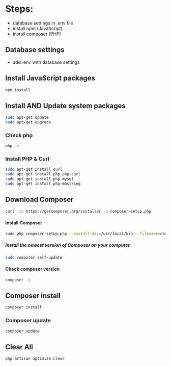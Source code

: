 # Steps:

- database settings in .env file
- install npm (JavaScript)
- install composer (PHP)


## Database settings

- add .env with database settings

## Install JavaScript packages

```bash
npm install
```

## Install AND Update system packages

```bash
sudo apt-get update
sudo apt-get upgrade
```

### Check php

```bash
php -v
```

### Install PHP & Curl

```bash
sudo apt-get install curl
sudo apt-get install php php-curl
sudo apt-get install php-mysql
sudo apt-get install php-mbstring
```

## Download Composer

```bash
curl -sS https://getcomposer.org/installer -o composer-setup.php
```

#### Install Composer

```bash
sudo php composer-setup.php --install-dir=/usr/local/bin --filename=composer
```

##### Install the newest version of Composer on your computer

```bash
sudo composer self-update
```

#### Check composer version

```bash
composer -v
```

## Composer install

```bash
composer install
```

### Composer update

```bash
composer update
```

## Clear All

```php
php artisan optimize:clear
```
